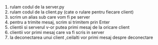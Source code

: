 1. rulam codul de la  server.py
2. rulam codul de la client.py (cate o rulare pentru fiecare client)
3. scrim un alias sub care vom fi pe server
4. pentru a trimite mesaj, scrim si trimitem prin Enter
5. clientii si serverul v-or putea primi mesaj de la oricare client
6. clientii vor primi mesaj care va fi scris in server
7. la deconectarea unui client ,ceilalti vor primi mesaj despre deconectare
